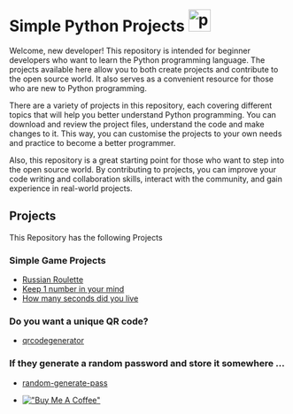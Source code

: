 # Simple Python Projects <a href="https://emoji.gg/emoji/1887_python"><img src="https://cdn3.emoji.gg/emojis/1887_python.png" width="40px" height="40px" alt="python"></a>


Welcome, new developer! This repository is intended for beginner developers who want to learn the Python programming language. The projects available here allow you to both create projects and contribute to the open source world. It also serves as a convenient resource for those who are new to Python programming.

There are a variety of projects in this repository, each covering different topics that will help you better understand Python programming. You can download and review the project files, understand the code and make changes to it. This way, you can customise the projects to your own needs and practice to become a better programmer.

Also, this repository is a great starting point for those who want to step into the open source world. By contributing to projects, you can improve your code writing and collaboration skills, interact with the community, and gain experience in real-world projects.

## Projects

This Repository has the following Projects


### Simple Game Projects 

- [Russian Roulette](https://github.com/Mert305/basic-python-projects/blob/main/projects/Russian%20Roulette/roulette.py)
- [Keep 1 number in your mind](https://github.com/Mert305/basic-python-projects/blob/main/projects/Keep%201%20number%20in%20your%20mind/number.py)
- [How many seconds did you live](https://github.com/Mert305/basic-python-projects/blob/main/projects/How%20many%20seconds%20did%20you%20live/secondsdidyoulive.py)

### Do you want a unique QR code?
- [qrcodegenerator](https://github.com/Mert305/basic-python-projects/blob/main/projects/qrcodegenerator/qrcodegenerator.py)

### If they generate a random password and store it somewhere ...
- [random-generate-pass](https://github.com/Mert305/basic-python-projects/blob/main/projects/random-generate-pass/random-generate-pass.py)

- [!["Buy Me A Coffee"](https://www.buymeacoffee.com/assets/img/custom_images/orange_img.png)](https://www.buymeacoffee.com/MertErgun)

